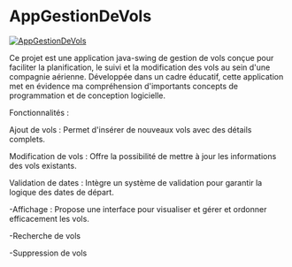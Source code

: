 # AppGestionDeVols

[![AppGestionDeVols](https://img.youtube.com/vi/KGJMfQbGMw0/0.jpg)](https://youtu.be/KGJMfQbGMw0)

Ce projet est une application java-swing de gestion de vols conçue pour faciliter la planification, le suivi et la modification des vols au sein d'une compagnie aérienne. Développée dans un cadre éducatif, cette application met en évidence ma compréhension d'importants concepts de programmation et de conception logicielle.

Fonctionnalités :

Ajout de vols : Permet d'insérer de nouveaux vols avec des détails complets. 

Modification de vols : Offre la possibilité de mettre à jour les informations des vols existants.

Validation de dates : Intègre un système de validation pour garantir la logique des dates de départ.

-Affichage : Propose une interface pour visualiser et gérer et ordonner efficacement les vols.

-Recherche de vols

-Suppression de vols 
